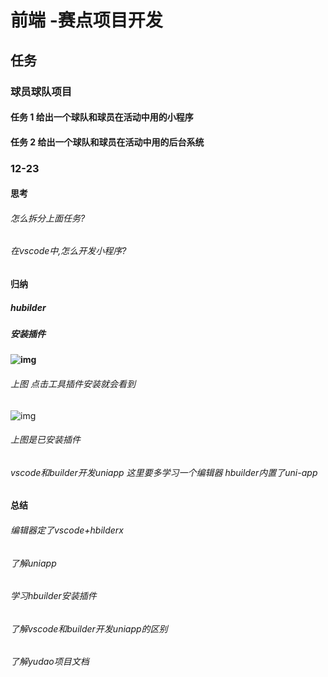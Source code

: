 # 前端 -赛点项目开发

## 任务

### 球员球队项目

#### 任务 1 给出一个球队和球员在活动中用的小程序

#### 任务 2 给出一个球队和球员在活动中用的后台系统

####  

### 12-23

#### 思考

###### 怎么拆分上面任务?

###### 在vscode中,怎么开发小程序?

#### 归纳

##### hubilder 

##### 安装插件 

#### ![img](https://hx.dcloud.net.cn/static/snapshots/tutorial/plugins_install_1.jpg)

###### 上图 点击工具插件安装就会看到

![img](https://hx.dcloud.net.cn/static/snapshots/tutorial/plugins_install_2.jpg)

###### 上图是已安装插件

###### vscode和builder开发uniapp 这里要多学习一个编辑器 hbuilder内置了uni-app

#### 总结

###### 编辑器定了vscode+hbilderx

###### 了解uniapp

###### 学习hbuilder安装插件

###### 了解vscode和builder开发uniapp的区别

###### 了解yudao项目文档

###### 





